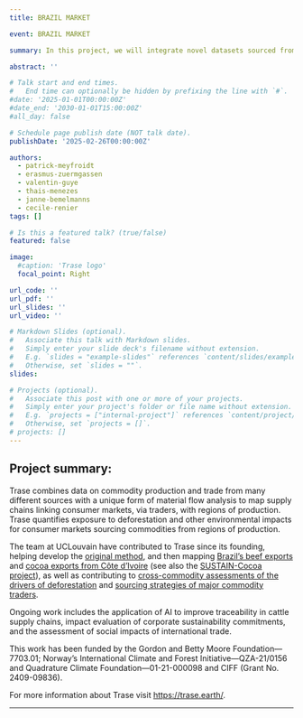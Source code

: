 ```yaml
---
title: BRAZIL MARKET

event: BRAZIL MARKET

summary: In this project, we will integrate novel datasets sourced from citizen science, wholesale markets, freight platforms, and government procurement contracts to address the key barrier to the study of domestic markets: the lack of data.

abstract: ''

# Talk start and end times.
#   End time can optionally be hidden by prefixing the line with `#`.
#date: '2025-01-01T00:00:00Z'
#date_end: '2030-01-01T15:00:00Z'
#all_day: false

# Schedule page publish date (NOT talk date).
publishDate: '2025-02-26T00:00:00Z'

authors: 
  - patrick-meyfroidt
  - erasmus-zuermgassen
  - valentin-guye
  - thais-menezes
  - janne-bemelmanns
  - cecile-renier
tags: []

# Is this a featured talk? (true/false)
featured: false

image:
  #caption: 'Trase logo'
  focal_point: Right

url_code: ''
url_pdf: ''
url_slides: ''
url_video: ''

# Markdown Slides (optional).
#   Associate this talk with Markdown slides.
#   Simply enter your slide deck's filename without extension.
#   E.g. `slides = "example-slides"` references `content/slides/example-slides.md`.
#   Otherwise, set `slides = ""`.
slides:

# Projects (optional).
#   Associate this post with one or more of your projects.
#   Simply enter your project's folder or file name without extension.
#   E.g. `projects = ["internal-project"]` references `content/project/deep-learning/index.md`.
#   Otherwise, set `projects = []`.
# projects: []
---
```

## Project summary:

Trase combines data on commodity production and trade from many different sources with a unique form of material flow analysis to map supply chains linking consumer markets, via traders, with regions of production. Trase quantifies exposure to deforestation and other environmental impacts for consumer markets sourcing commodities from regions of production.

The team at UCLouvain have contributed to Trase since its founding, helping develop the [original method](http://www.sciencedirect.com/science/article/pii/S0921800915000427), and then mapping [Brazil’s beef exports](https://www.pnas.org/doi/10.1073/pnas.2003270117) and [cocoa exports from Côte d’Ivoire](https://iopscience.iop.org/article/10.1088/1748-9326/acad8e) (see also the [SUSTAIN-Cocoa project](https://landsystems-lab.earth/project/sustaincocoa/)), as well as contributing to [cross-commodity assessments of the drivers of deforestation](https://doi.org/10.1126/science.abm9267) and [sourcing strategies of major commodity traders](https://www.science.org/doi/10.1126/sciadv.abn3132).

Ongoing work includes the application of AI to improve traceability in cattle supply chains, impact evaluation of corporate sustainability commitments, and the assessment of social impacts of international trade.

This work has been funded by the Gordon and Betty Moore Foundation— 7703.01; Norway’s International Climate and Forest Initiative—QZA-21/0156 and Quadrature Climate Foundation—01-21-000098 and CIFF (Grant No. 2409-09836).

For more information about Trase visit https://trase.earth/. 

---
